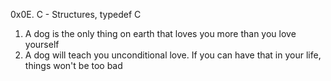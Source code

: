0x0E. C - Structures, typedef
C

1. A dog is the only thing on earth that loves you more than you love yourself
2. A dog will teach you unconditional love. If you can have that in your life, things won't be too bad

